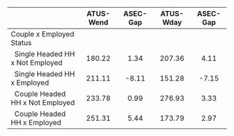 
|                      |    ATUS-Wend |     ASEC-Gap |    ATUS-Wday |     ASEC-Gap |
| -------------------- | :----------: | :----------: | :----------: | :----------: |
| Couple x Employed Status |              |              |              |              |
| &nbsp;&nbsp;Single Headed HH x Not Employed |       180.22 |         1.34 |       207.36 |         4.11 |
| &nbsp;&nbsp;Single Headed HH x Employed |       211.11 |        -8.11 |       151.28 |        -7.15 |
| &nbsp;&nbsp;Couple Headed HH x Not Employed |       233.78 |         0.99 |       276.93 |         3.33 |
| &nbsp;&nbsp;Couple Headed HH x Employed |       251.31 |         5.44 |       173.79 |         2.97 |

